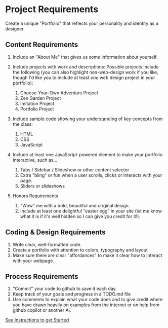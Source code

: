 # Project Requirements

Create a unique "Portfolio" that reflects your personality and identity as a designer.

## Content Requirements
1. Include an "About Me" that gives us some information about yourself.
 
1. Include projects with work and descriptions:
Possible projects include the following (you can also highlight non-web-design
work if you like, though I'd like you to include at least *one* web design project
in your portfolio):
    1. Choose-Your-Own Adventure Project
    2. Zen Garden Project
    3. Imitation Project
    4. Portfolio Project

1. Include sample code showing your understanding of key concepts from the class:
    1. HTML
    2. CSS
    3. JavaScript

2. Include at least one JavaScript-powered element to make your portfolio interactive, such as...
    1. Tabs / Sidebar / Slideshow or other content selector
    2. Extra "bling" or fun when a user scrolls, clicks or interacts with your page.
    3. Sliders or slideshows

3. Honors Requirements
   1. "Wow" me with a bold, beautiful and original design.
   2. Include at least one delightful "easter egg" in your site (let me know what it is if it's well hidden so I can give you credit for it!).


## Coding & Design Requirements

1. Write clear, well-formatted code.
2. Create a portfolio with attention to colors, typography and layout
3. Make sure there are clear "affordances" to make it clear how to 
   interact with your webpage.


## Process Requirements

1. "Commit" your code to github to save it each day.
2. Keep track of your goals and progress in a TODO.md file
3. Use comments to explain what your code does and to give credit where you have drawn heavily on examples from the internet or on help from github copilot or another AI.

[See Instructions to get Started](./p3-instructions.md)